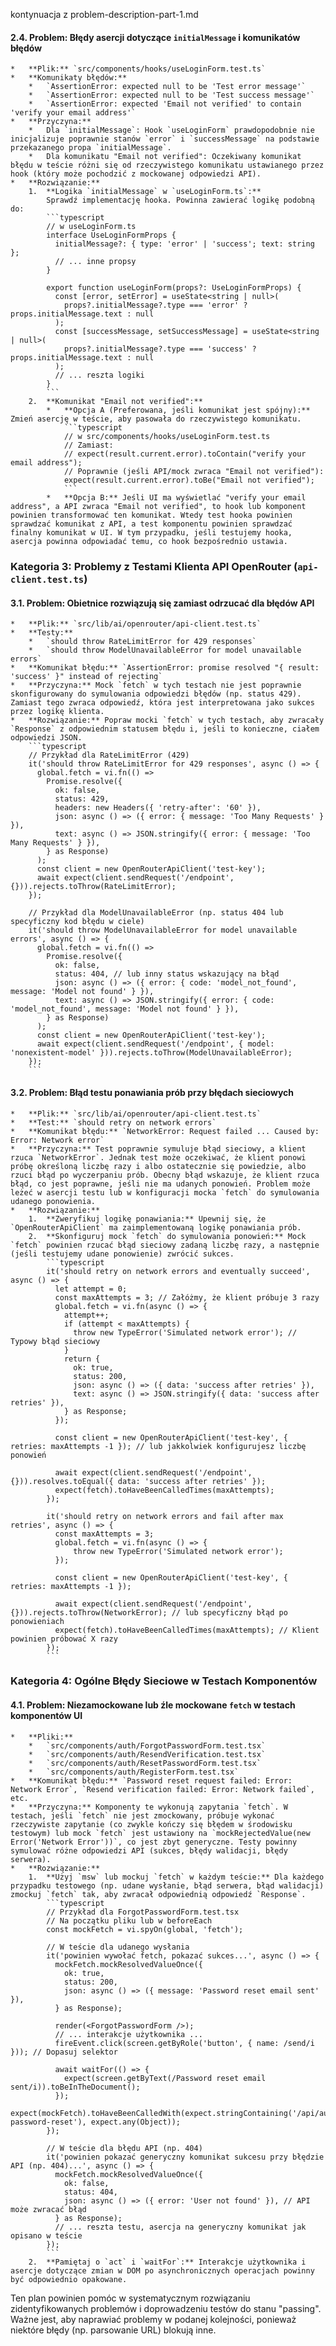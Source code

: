 kontynuacja z problem-description-part-1.md

#### 2.4. Problem: Błędy asercji dotyczące `initialMessage` i komunikatów błędów

    *   **Plik:** `src/components/hooks/useLoginForm.test.ts`
    *   **Komunikaty błędów:**
        *   `AssertionError: expected null to be 'Test error message'`
        *   `AssertionError: expected null to be 'Test success message'`
        *   `AssertionError: expected 'Email not verified' to contain 'verify your email address'`
    *   **Przyczyna:**
        *   Dla `initialMessage`: Hook `useLoginForm` prawdopodobnie nie inicjalizuje poprawnie stanów `error` i `successMessage` na podstawie przekazanego propa `initialMessage`.
        *   Dla komunikatu "Email not verified": Oczekiwany komunikat błędu w teście różni się od rzeczywistego komunikatu ustawianego przez hook (który może pochodzić z mockowanej odpowiedzi API).
    *   **Rozwiązanie:**
        1.  **Logika `initialMessage` w `useLoginForm.ts`:**
            Sprawdź implementację hooka. Powinna zawierać logikę podobną do:
            ```typescript
            // w useLoginForm.ts
            interface UseLoginFormProps {
              initialMessage?: { type: 'error' | 'success'; text: string };
              // ... inne propsy
            }

            export function useLoginForm(props?: UseLoginFormProps) {
              const [error, setError] = useState<string | null>(
                props?.initialMessage?.type === 'error' ? props.initialMessage.text : null
              );
              const [successMessage, setSuccessMessage] = useState<string | null>(
                props?.initialMessage?.type === 'success' ? props.initialMessage.text : null
              );
              // ... reszta logiki
            }
            ```
        2.  **Komunikat "Email not verified":**
            *   **Opcja A (Preferowana, jeśli komunikat jest spójny):** Zmień asercję w teście, aby pasowała do rzeczywistego komunikatu.
                ```typescript
                // w src/components/hooks/useLoginForm.test.ts
                // Zamiast:
                // expect(result.current.error).toContain("verify your email address");
                // Poprawnie (jeśli API/mock zwraca "Email not verified"):
                expect(result.current.error).toBe("Email not verified");
                ```
            *   **Opcja B:** Jeśli UI ma wyświetlać "verify your email address", a API zwraca "Email not verified", to hook lub komponent powinien transformować ten komunikat. Wtedy test hooka powinien sprawdzać komunikat z API, a test komponentu powinien sprawdzać finalny komunikat w UI. W tym przypadku, jeśli testujemy hooka, asercja powinna odpowiadać temu, co hook bezpośrednio ustawia.

### Kategoria 3: Problemy z Testami Klienta API OpenRouter (`api-client.test.ts`)

#### 3.1. Problem: Obietnice rozwiązują się zamiast odrzucać dla błędów API

    *   **Plik:** `src/lib/ai/openrouter/api-client.test.ts`
    *   **Testy:**
        *   `should throw RateLimitError for 429 responses`
        *   `should throw ModelUnavailableError for model unavailable errors`
    *   **Komunikat błędu:** `AssertionError: promise resolved "{ result: 'success' }" instead of rejecting`
    *   **Przyczyna:** Mock `fetch` w tych testach nie jest poprawnie skonfigurowany do symulowania odpowiedzi błędów (np. status 429). Zamiast tego zwraca odpowiedź, która jest interpretowana jako sukces przez logikę klienta.
    *   **Rozwiązanie:** Popraw mocki `fetch` w tych testach, aby zwracały `Response` z odpowiednim statusem błędu i, jeśli to konieczne, ciałem odpowiedzi JSON.
        ```typescript
        // Przykład dla RateLimitError (429)
        it('should throw RateLimitError for 429 responses', async () => {
          global.fetch = vi.fn(() =>
            Promise.resolve({
              ok: false,
              status: 429,
              headers: new Headers({ 'retry-after': '60' }),
              json: async () => ({ error: { message: 'Too Many Requests' } }),
              text: async () => JSON.stringify({ error: { message: 'Too Many Requests' } }),
            } as Response)
          );
          const client = new OpenRouterApiClient('test-key');
          await expect(client.sendRequest('/endpoint', {})).rejects.toThrow(RateLimitError);
        });

        // Przykład dla ModelUnavailableError (np. status 404 lub specyficzny kod błędu w ciele)
        it('should throw ModelUnavailableError for model unavailable errors', async () => {
          global.fetch = vi.fn(() =>
            Promise.resolve({
              ok: false,
              status: 404, // lub inny status wskazujący na błąd
              json: async () => ({ error: { code: 'model_not_found', message: 'Model not found' } }),
              text: async () => JSON.stringify({ error: { code: 'model_not_found', message: 'Model not found' } }),
            } as Response)
          );
          const client = new OpenRouterApiClient('test-key');
          await expect(client.sendRequest('/endpoint', { model: 'nonexistent-model' })).rejects.toThrow(ModelUnavailableError);
        });
        ```

#### 3.2. Problem: Błąd testu ponawiania prób przy błędach sieciowych

    *   **Plik:** `src/lib/ai/openrouter/api-client.test.ts`
    *   **Test:** `should retry on network errors`
    *   **Komunikat błędu:** `NetworkError: Request failed ... Caused by: Error: Network error`
    *   **Przyczyna:** Test poprawnie symuluje błąd sieciowy, a klient rzuca `NetworkError`. Jednak test może oczekiwać, że klient ponowi próbę określoną liczbę razy i albo ostatecznie się powiedzie, albo rzuci błąd po wyczerpaniu prób. Obecny błąd wskazuje, że klient rzuca błąd, co jest poprawne, jeśli nie ma udanych ponowień. Problem może leżeć w asercji testu lub w konfiguracji mocka `fetch` do symulowania udanego ponowienia.
    *   **Rozwiązanie:**
        1.  **Zweryfikuj logikę ponawiania:** Upewnij się, że `OpenRouterApiClient` ma zaimplementowaną logikę ponawiania prób.
        2.  **Skonfiguruj mock `fetch` do symulowania ponowień:** Mock `fetch` powinien rzucać błąd sieciowy zadaną liczbę razy, a następnie (jeśli testujemy udane ponowienie) zwrócić sukces.
            ```typescript
            it('should retry on network errors and eventually succeed', async () => {
              let attempt = 0;
              const maxAttempts = 3; // Załóżmy, że klient próbuje 3 razy
              global.fetch = vi.fn(async () => {
                attempt++;
                if (attempt < maxAttempts) {
                  throw new TypeError('Simulated network error'); // Typowy błąd sieciowy
                }
                return {
                  ok: true,
                  status: 200,
                  json: async () => ({ data: 'success after retries' }),
                  text: async () => JSON.stringify({ data: 'success after retries' }),
                } as Response;
              });

              const client = new OpenRouterApiClient('test-key', { retries: maxAttempts -1 }); // lub jakkolwiek konfigurujesz liczbę ponowień

              await expect(client.sendRequest('/endpoint', {})).resolves.toEqual({ data: 'success after retries' });
              expect(fetch).toHaveBeenCalledTimes(maxAttempts);
            });

            it('should retry on network errors and fail after max retries', async () => {
              const maxAttempts = 3;
              global.fetch = vi.fn(async () => {
                  throw new TypeError('Simulated network error');
              });

              const client = new OpenRouterApiClient('test-key', { retries: maxAttempts -1 });

              await expect(client.sendRequest('/endpoint', {})).rejects.toThrow(NetworkError); // lub specyficzny błąd po ponowieniach
              expect(fetch).toHaveBeenCalledTimes(maxAttempts); // Klient powinien próbować X razy
            });
            ```

### Kategoria 4: Ogólne Błędy Sieciowe w Testach Komponentów

#### 4.1. Problem: Niezamockowane lub źle mockowane `fetch` w testach komponentów UI

    *   **Pliki:**
        *   `src/components/auth/ForgotPasswordForm.test.tsx`
        *   `src/components/auth/ResendVerification.test.tsx`
        *   `src/components/auth/ResetPasswordForm.test.tsx`
        *   `src/components/auth/RegisterForm.test.tsx`
    *   **Komunikat błędu:** `Password reset request failed: Error: Network Error`, `Resend verification failed: Error: Network failed`, etc.
    *   **Przyczyna:** Komponenty te wykonują zapytania `fetch`. W testach, jeśli `fetch` nie jest zmockowany, próbuje wykonać rzeczywiste zapytanie (co zwykle kończy się błędem w środowisku testowym) lub mock `fetch` jest ustawiony na `mockRejectedValue(new Error('Network Error'))`, co jest zbyt generyczne. Testy powinny symulować różne odpowiedzi API (sukces, błędy walidacji, błędy serwera).
    *   **Rozwiązanie:**
        1.  **Użyj `msw` lub mockuj `fetch` w każdym teście:** Dla każdego przypadku testowego (np. udane wysłanie, błąd serwera, błąd walidacji) zmockuj `fetch` tak, aby zwracał odpowiednią odpowiedź `Response`.
            ```typescript
            // Przykład dla ForgotPasswordForm.test.tsx
            // Na początku pliku lub w beforeEach
            const mockFetch = vi.spyOn(global, 'fetch');

            // W teście dla udanego wysłania
            it('powinien wywołać fetch, pokazać sukces...', async () => {
              mockFetch.mockResolvedValueOnce({
                ok: true,
                status: 200,
                json: async () => ({ message: 'Password reset email sent' }),
              } as Response);

              render(<ForgotPasswordForm />);
              // ... interakcje użytkownika ...
              fireEvent.click(screen.getByRole('button', { name: /send/i })); // Dopasuj selektor

              await waitFor(() => {
                expect(screen.getByText(/Password reset email sent/i)).toBeInTheDocument();
              });
              expect(mockFetch).toHaveBeenCalledWith(expect.stringContaining('/api/auth/request-password-reset'), expect.any(Object));
            });

            // W teście dla błędu API (np. 404)
            it('powinien pokazać generyczny komunikat sukcesu przy błędzie API (np. 404)...', async () => {
              mockFetch.mockResolvedValueOnce({
                ok: false,
                status: 404,
                json: async () => ({ error: 'User not found' }), // API może zwracać błąd
              } as Response);
              // ... reszta testu, asercja na generyczny komunikat jak opisano w teście
            });
            ```
        2.  **Pamiętaj o `act` i `waitFor`:** Interakcje użytkownika i asercje dotyczące zmian w DOM po asynchronicznych operacjach powinny być odpowiednio opakowane.

Ten plan powinien pomóc w systematycznym rozwiązaniu zidentyfikowanych problemów i doprowadzeniu testów do stanu "passing". Ważne jest, aby naprawiać problemy w podanej kolejności, ponieważ niektóre błędy (np. parsowanie URL) blokują inne.
